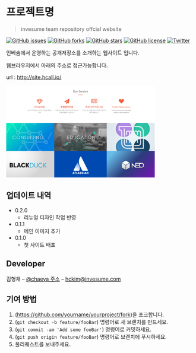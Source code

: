 # 프로젝트명
> invesume team repository offcial website

[![GitHub issues](https://img.shields.io/github/issues/ivsteam/ivsteam.github.io.svg)](https://github.com/ivsteam/ivsteam.github.io/issues)
[![GitHub forks](https://img.shields.io/github/forks/ivsteam/ivsteam.github.io.svg)](https://github.com/ivsteam/ivsteam.github.io/network)
[![GitHub stars](https://img.shields.io/github/stars/ivsteam/ivsteam.github.io.svg)](https://github.com/ivsteam/ivsteam.github.io/stargazers)
[![GitHub license](https://img.shields.io/github/license/ivsteam/ivsteam.github.io.svg)](https://github.com/ivsteam/ivsteam.github.io/blob/master/LICENCE)
[![Twitter](https://img.shields.io/twitter/url/https/github.com/ivsteam/ivsteam.github.io.svg?style=social)](https://twitter.com/intent/tweet?text=Wow:&url=https%3A%2F%2Fgithub.com%2Fivsteam%2Fivsteam.github.io)


인베슘에서 운영하는 공개저장소를 소개하는 웹사이트 입니다.

웹브라우저에서 아래의 주소로 접근가능합니다.

url : http://site.hcall.io/


![](./img/main.png)


## 업데이트 내역

* 0.2.0
    * 리뉴얼 디자인 작업 반영
* 0.1.1
    * 메인 이미지 추가
* 0.1.0
    * 첫 사이트 배포 


## Developer

김형채 – [@chaeya 주소](https://twitter.com/chaeya) – hckim@invesume.com


## 기여 방법

1. (<https://github.com/yourname/yourproject/fork>)을 포크합니다.
2. (`git checkout -b feature/fooBar`) 명령어로 새 브랜치를 만드세요.
3. (`git commit -am 'Add some fooBar'`) 명령어로 커밋하세요.
4. (`git push origin feature/fooBar`) 명령어로 브랜치에 푸시하세요. 
5. 풀리퀘스트를 보내주세요.
